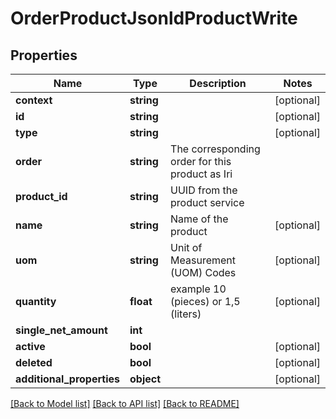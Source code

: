 # OrderProductJsonldProductWrite

## Properties
Name | Type | Description | Notes
------------ | ------------- | ------------- | -------------
**context** | **string** |  | [optional] 
**id** | **string** |  | [optional] 
**type** | **string** |  | [optional] 
**order** | **string** | The corresponding order for this product as Iri | 
**product_id** | **string** | UUID from the product service | 
**name** | **string** | Name of the product | [optional] 
**uom** | **string** | Unit of Measurement (UOM) Codes | [optional] 
**quantity** | **float** | example 10 (pieces) or 1,5 (liters) | [optional] 
**single_net_amount** | **int** |  | 
**active** | **bool** |  | [optional] 
**deleted** | **bool** |  | [optional] 
**additional_properties** | **object** |  | [optional] 

[[Back to Model list]](../../README.md#documentation-for-models) [[Back to API list]](../../README.md#documentation-for-api-endpoints) [[Back to README]](../../README.md)

